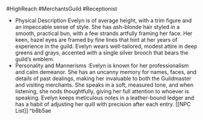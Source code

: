 #HighReach #MerchantsGuild #Receptionist 
- Physical Description Evelyn is of average height, with a trim figure and an impeccable sense of style. She has ash-blonde hair styled in a smooth, practical bun, with a few strands artfully framing her face. Her keen, hazel eyes are framed by fine lines that hint at her years of experience in the guild. Evelyn wears well-tailored, modest attire in deep greens and grays, accented with a single silver brooch that bears the guild’s emblem.
- Personality and Mannerisms :Evelyn is known for her professionalism and calm demeanor. She has an uncanny memory for names, faces, and details of past dealings, making her invaluable to both the Guildmaster and visiting merchants. She speaks in a soft, measured tone, and when listening, she nods thoughtfully, giving her full attention to whoever is speaking. Evelyn keeps meticulous notes in a leather-bound ledger and has a habit of adjusting her quill with precision after each entry.
[[NPC List]] ^b8b5ae
